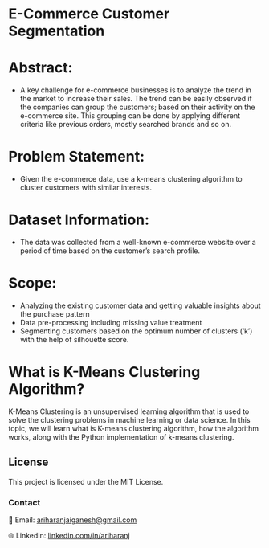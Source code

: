 # E-Commerce Customer Segmentation

# Abstract:

* A key challenge for e-commerce businesses is to analyze the trend in the market to increase their sales. The trend can be easily observed if the companies can group the customers; based on their activity on the e-commerce site. This grouping can be done by applying different criteria like previous orders, mostly searched brands and so on.

# Problem Statement:

* Given the e-commerce data, use a k-means clustering algorithm to cluster customers with similar interests.

# Dataset Information:

* The data was collected from a well-known e-commerce website over a period of time based on the customer’s search profile.

# Scope:

* Analyzing the existing customer data and getting valuable insights about the purchase pattern
* Data pre-processing including missing value treatment
* Segmenting customers based on the optimum number of clusters (‘k’) with the help of silhouette score.

# What is K-Means Clustering Algorithm?

K-Means Clustering is an unsupervised learning algorithm that is used to solve the clustering problems in machine learning or data science. In this topic, we will learn what is K-means clustering algorithm, how the algorithm works, along with the Python implementation of k-means clustering.



## License

This project is licensed under the MIT License.

### Contact

📧 Email: ariharanjaiganesh@gmail.com 

🌐 LinkedIn: [linkedin.com/in/ariharanj](https://www.linkedin.com/in/ariharanj/)

